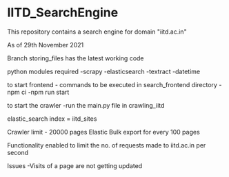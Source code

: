 # IITD_SearchEngine
This repository contains a search engine for domain "iitd.ac.in"


As of 29th November 2021

Branch storing_files has the latest working code

python modules required
-scrapy
-elasticsearch
-textract
-datetime

to start frontend - commands to be executed in search_frontend directory
-npm ci
-npm run start

to start the crawler
-run the main.py file in crawling_iitd


elastic_search index = iitd_sites

Crawler limit - 20000 pages
Elastic Bulk export for every 100 pages

Functionality enabled to limit the no. of requests made to iitd.ac.in per second


Issues
-Visits of a page are not getting updated